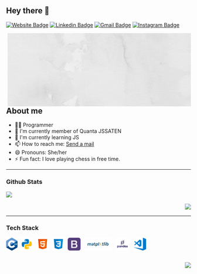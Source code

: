 ## Hey there 👋
[![Website Badge](https://img.shields.io/badge/-stuti2-47CCCC?style=flat&logo=Google-Chrome&logoColor=white&link=https://github.com/stuti2)](https://github.com/stuti2) 
[![Linkedin Badge](https://img.shields.io/badge/-stuti2-blue?style=flat-square&logo=Linkedin&logoColor=white&link=https://www.linkedin.com/in/stuti-singh-48314a1b1/)](https://www.linkedin.com/in/stuti-singh-48314a1b1/) 
[![Gmail Badge](https://img.shields.io/badge/-stuti1102.r@gmail.com-c14438?style=flat-square&logo=Gmail&logoColor=white&link=mailto:stuti1102.r@gmail.com)](mailto:stuti1102.r@gmail.com)
[![Instagram Badge](https://img.shields.io/badge/-@_.ss221._-purple?style=flat&logo=instagram&logoColor=white&link=https://www.instagram.com/_.ss221._/)](https://www.instagram.com/_.ss221._/)


<img align="right" width="500" height="200" src="Stuti Singh.gif">

## About me
- 👩‍💻 Programmer
- 🔭 I'm currently member of Quanta JSSATEN
- 🌱 I'm currently learning JS
- 📫 How to reach me: [Send a mail](stuti1102.r@gmail.com)
- 😄 Pronouns: She/her
- ⚡ Fun fact: I love playing chess in free time. 

---

### Github Stats

<p align="left"> 
  <img src="https://github-readme-stats.vercel.app/api?username=stuti2&show_icons=true&theme=vue" width=500>
  </p>
  <p align="right">
  <img src = "https://github-readme-streak-stats.herokuapp.com?user=stuti2&theme=vue&hide_border=true" width=500>
</p>

---
 
### Tech Stack

<p>
<img height="35" src="https://raw.githubusercontent.com/nikita1610/nikita1610/master/images/c%2B%2B.png">&nbsp
<img height="35" src="https://raw.githubusercontent.com/nikita1610/nikita1610/master/images/python.png">&nbsp
<img height="35" src="https://raw.githubusercontent.com/nikita1610/nikita1610/master/images/html.png">&nbsp
<img height="35" src="https://raw.githubusercontent.com/nikita1610/nikita1610/master/images/css.png">&nbsp
<img height="35" src="https://raw.githubusercontent.com/github/explore/80688e429a7d4ef2fca1e82350fe8e3517d3494d/topics/bootstrap/bootstrap.png">&nbsp&nbsp
<img height="35" src="https://raw.githubusercontent.com/nikita1610/nikita1610/master/images/matplotlib.jpg">&nbsp&nbsp
<img height="35" src="https://raw.githubusercontent.com/nikita1610/nikita1610/master/images/pandas.png">&nbsp&nbsp
<img height="35" src="https://raw.githubusercontent.com/github/explore/80688e429a7d4ef2fca1e82350fe8e3517d3494d/topics/visual-studio-code/visual-studio-code.png" />
 </p>



## 


<img align="right" src="https://komarev.com/ghpvc/?username=stuti2">
